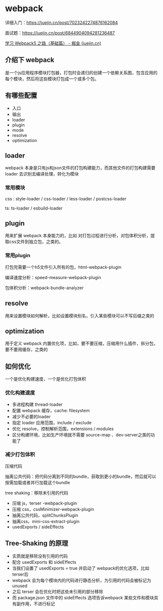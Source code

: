# webpack

详细入门：https://juejin.cn/post/7023242274876162084

面试题：https://juejin.cn/post/6844904094281236487

[学习 Webpack5 之路（基础篇） - 掘金 (juejin.cn)](https://juejin.cn/post/6991630925792542750)

## 介绍下 webpack

是一个js应用程序模块打包器，打包时会递归的创建一个依赖关系图，包含应用的每个模块，然后将这些模块打包成一个或多个包。

## 有哪些配置

- 入口
- 输出
- loader
- plugin
- mode
- resolve
- optimization

## loader

webpack 本身是只有js和json文件的打包构建能力，而其他文件的打包构建需要 loader 去识别去编译处理，转化为模块

### 常用模块

css : style-loader / css-loader / less-loader / postcss-loader

ts: ts-loader / esbuild-loader

## plugin

用来扩展 webpack 本身能力的，比如 对打包过程进行分析，对包体积分析，提取css文件到独立包，之类的。

### 常用plugin

打包完需要一个h5文件引入所有的包，html-webpack-plugin

编译速度分析：speed-measure-webpack-plugin

包体积分析：webpack-bundle-analyzer



## resolve

用来设置模块如何解析，比如设置模块别名，引入某些模块可以不写后缀之类的

## optimization

用于定义 webpack 内置优化项，比如，要不要压缩，压缩用什么插件，拆分包，要不要用缓存，之类的

## 如何优化

一个是优化构建速度，一个是优化打包体积

### 优化构建速度

- 多进程构建 thread-loader
- 配置 webpack 缓存，cache: filesystem
- 减少不必要的loader
- 指定 loader 应用范围，include / exclude
- 优化 resolve，控制解析范围，extensions / modules
- 区分构建环境，比如生产环境就不需要 source-map 、dev-server之类的功能了

### 减少打包体积

压缩代码

抽离公共代码：把代码分离到不同的bundle，获取到更小的bundle，然后就可以按需加载或者并行加载这个bundle

tree shaking：移除未引用的代码

- 压缩 js，terser -webpack-plugin
- 压缩 css，cssMinimizer-webpack-plugin
- 抽离公共代码，splitChunksPlugin
- 抽离css，mini-css-extract-plugin
- usedExports / sideEffects

## Tree-Shaking 的原理

- 实质就是移除没有引用的代码
- 配合 usedExports 和 sideEffects
- 当我们设置了 usedExports = true 并启动了 webpack的优化选项，比如 terser后
- webpack 会为每个模块内的代码进行静态分析，为引用的代码会被标记为 unused
- 之后 terser 会在优化时把这些未引用的部分移除
- 而 package.json 文件中的 sideEffects 选项告诉webpack 某些文件和模块具有副作用，不进行标记

